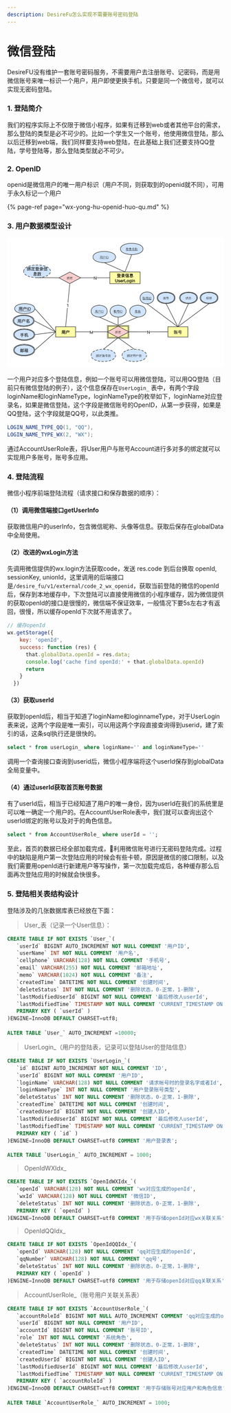 ```yaml
---
description: DesireFu怎么实现不需要账号密码登陆
---
```


# 微信登陆

DesireFU没有维护一套账号密码服务，不需要用户去注册账号、记密码，而是用微信账号来唯一标识一个用户，用户即使更换手机，只要是同一个微信号，就可以实现无密码登陆。

### 1. 登陆简介

我们的程序实际上不仅限于微信小程序，如果有迁移到web或者其他平台的需求，那么登陆的类型是必不可少的。比如一个学生又一个账号，他使用微信登陆，那么以后迁移到web端，我们同样要支持web登陆，在此基础上我们还要支持QQ登陆，学号登陆等，那么登陆类型就必不可少。



### 2. OpenID

openid是微信用户的唯一用户标识（用户不同，则获取到的openid就不同），可用于永久标记一个用户

{% page-ref page="wx-yong-hu-openid-huo-qu.md" %}

### 3. 用户数据模型设计

![&#x7528;&#x6237;&#x6A21;&#x578B;](../../.gitbook/assets/image%20%2826%29.png)

一个用户对应多个登陆信息，例如一个账号可以用微信登陆，可以用QQ登陆（目前只有微信登陆的例子），这个信息保存在`UserLogin_` 表中，有两个字段loginName和loginNameType，loginNameType的枚举如下，loginName对应登录名，如果是微信登陆，这个字段是微信账号的OpenID，从第一步获得，如果是QQ登陆，这个字段就是QQ号，以此类推。

```java
LOGIN_NAME_TYPE_QQ(1, "QQ"),
LOGIN_NAME_TYPE_WX(2, "WX");
```

通过AccountUserRole表，将User用户与账号Account进行多对多的绑定就可以实现用户多账号，账号多应用。

### 4. 登陆流程

微信小程序前端登陆流程（请求接口和保存数据的顺序）：

#### （1）调用微信端接口getUserInfo

获取微信用户的userInfo，包含微信昵称、头像等信息。获取后保存在globalData中全局使用。

#### （2）改进的wxLogin方法

先调用微信提供的wx.login方法获取code，发送 res.code 到后台换取 openId, sessionKey, unionId，这里调用的后端接口是`/desire_fu/v1/external/code_2_wx_openid`，获取当前登陆的微信的openId后，保存到本地缓存中，下次登陆可以直接使用微信的小程序缓存，因为微信提供的获取openId的接口是很慢的，微信端不保证效率，一般情况下要5s左右才有返回，很慢，所以缓存openId下次就不用请求了。

```javascript
// 缓存openId
wx.getStorage({
    key: 'openId',
    success: function (res) {
      that.globalData.openId = res.data;
      console.log('cache find openId:' + that.globalData.openId)
      return
    }
  })
```

#### （3）获取userId

获取到openId后，相当于知道了loginName和loginnameType，对于UserLogin表来说，这两个字段是唯一索引，可以用这两个字段直接查询得到userid，建了索引的话，这条sql执行还是很快的。

```sql
select * from userLogin_ where loginName='' and loginNameType=''
```

调用一个查询接口查询到userid后，微信小程序端将这个userId保存到globalData全局变量中。

#### （4）通过userId获取首页账号数据

有了userId后，相当于已经知道了用户的唯一身份，因为userId在我们的系统里是可以唯一确定一个用户的。在AccountUserRole表中，我们就可以查询出这个userId绑定的账号以及对于的角色信息。

```sql
select * from AccountUserRole_ where userId = '';
```

至此，首页的数据已经全部加载完成，利用微信账号进行无密码登陆完成。过程中的缺陷是用户第一次登陆应用的时候会有些卡顿，原因是微信的接口限制，以及我们需要用openId进行新建用户等写操作，第一次加载完成后，各种缓存那么后面再次登陆应用的时候就会快很多。

### 5. 登陆相关表结构设计

登陆涉及的几张数据库表已经放在下面：

> User\_表（记录一个User信息）：

```sql
CREATE TABLE IF NOT EXISTS `User_`(
   `userId` BIGINT AUTO_INCREMENT NOT NULL COMMENT '用户ID',
   `userName` INT NOT NULL COMMENT '用户名',
   `cellphone` VARCHAR(128) NOT NULL COMMENT '手机号',
   `email` VARCHAR(255) NOT NULL COMMENT '邮箱地址',
   `memo` VARCHAR(1024) NOT NULL COMMENT '备注',
   `createdTime` DATETIME NOT NULL COMMENT '创建时间',
   `deleteStatus` INT NOT NULL COMMENT '删除状态，0-正常，1-删除',
   `lastModifiedUserId` BIGINT NOT NULL COMMENT '最后修改人userId',
   `lastModifiedTime` TIMESTAMP NOT NULL COMMENT 'CURRENT_TIMESTAMP ON UPDATE CURRENT_TIMESTAMP',
   PRIMARY KEY ( `userId` )
)ENGINE=InnoDB DEFAULT CHARSET=utf8;

ALTER TABLE `User_` AUTO_INCREMENT =10000;
```

> UserLogin\_（用户的登陆表，记录可以登陆User的登陆信息）

```sql
CREATE TABLE IF NOT EXISTS `UserLogin_`(
   `id` BIGINT AUTO_INCREMENT NOT NULL COMMENT 'ID',
   `userId` BIGINT NOT NULL COMMENT '用户ID',
   `loginName` VARCHAR(128) NOT NULL COMMENT '请求帐号时的登录名字或者Id',
   `loginNameType` INT NOT NULL COMMENT '用户登录账号类型',
   `deleteStatus` INT NOT NULL COMMENT '删除状态，0-正常，1-删除',
   `createdTime` DATETIME NOT NULL COMMENT '创建时间',
   `createdUserId` BIGINT NOT NULL COMMENT '创建人ID',
   `lastModifiedUserId` BIGINT NOT NULL COMMENT '最后修改人userId',
   `lastModifiedTime` TIMESTAMP NOT NULL COMMENT 'CURRENT_TIMESTAMP ON UPDATE CURRENT_TIMESTAMP',
   PRIMARY KEY ( `id` )
)ENGINE=InnoDB DEFAULT CHARSET=utf8 COMMENT '用户登录表';

ALTER TABLE `UserLogin_` AUTO_INCREMENT = 1000;
```

> OpenIdWXIdx\_

```sql
CREATE TABLE IF NOT EXISTS `OpenIdWXIdx_`(
   `openId` VARCHAR(128) NOT NULL COMMENT 'wx对应生成的openId',
   `wxId` VARCHAR(128) NOT NULL COMMENT '微信ID',
   `deleteStatus` INT NOT NULL COMMENT '删除状态，0-正常，1-删除',
   PRIMARY KEY ( `openId` )
)ENGINE=InnoDB DEFAULT CHARSET=utf8 COMMENT '用于存储openId对应wx关联关系';
```

> OpenIdQQIdx\_

```sql
CREATE TABLE IF NOT EXISTS `OpenIdQQIdx_`(
   `openId` VARCHAR(128) NOT NULL COMMENT 'qq对应生成的openId',
   `qqNumber` VARCHAR(128) NOT NULL COMMENT 'qq号',
   `deleteStatus` INT NOT NULL COMMENT '删除状态，0-正常，1-删除',
   PRIMARY KEY ( `openId` )
)ENGINE=InnoDB DEFAULT CHARSET=utf8 COMMENT '用于存储openId对应qq关联关系'; 
```

> AccountUserRole\_（账号用户关联关系表）

```sql
CREATE TABLE IF NOT EXISTS `AccountUserRole_`(
   `accountRoleId` BIGINT NOT NULL AUTO_INCREMENT COMMENT 'qq对应生成的openId',
   `userId` BIGINT NOT NULL COMMENT '用户ID',
   `accountId` BIGINT NOT NULL COMMENT '账号ID',
   `role` INT NOT NULL COMMENT '系统角色',
   `deleteStatus` INT NOT NULL COMMENT '删除状态，0-正常，1-删除',
   `createdTime` DATETIME NOT NULL COMMENT '创建时间',
   `createdUserId` BIGINT NOT NULL COMMENT '创建人ID',
   `lastModifiedUserId` BIGINT NOT NULL COMMENT '最后修改人userId',
   `lastModifiedTime` TIMESTAMP NOT NULL COMMENT 'CURRENT_TIMESTAMP ON UPDATE CURRENT_TIMESTAMP',
   PRIMARY KEY ( `accountRoleId` )
)ENGINE=InnoDB DEFAULT CHARSET=utf8 COMMENT '用于存储账号对应用户和角色信息';

ALTER TABLE `AccountUserRole_` AUTO_INCREMENT = 1000;
```



